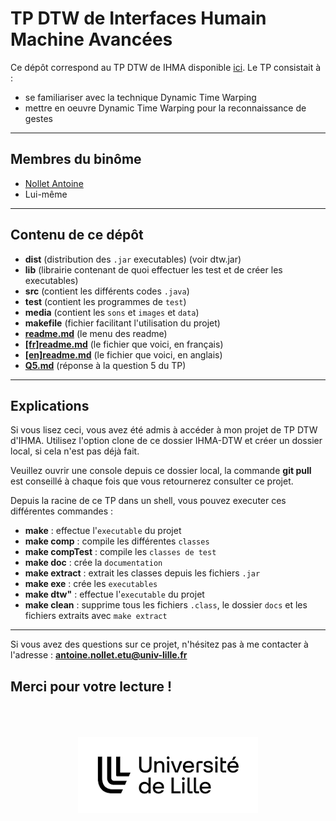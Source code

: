 # TP DTW de Interfaces Humain Machine Avancées

Ce dépôt correspond au TP DTW de IHMA disponible [ici](https://gery.casiez.net/IHMA/TP_DTW/).
Le TP consistait à :

* se familiariser avec la technique Dynamic Time Warping
* mettre en oeuvre Dynamic Time Warping pour la reconnaissance de gestes

---
##  Membres du binôme

* [Nollet Antoine](mailto:antoine.nollet.etu@univ-lille.fr)
* Lui-même

---
## Contenu de ce dépôt

* **dist** (distribution des `.jar` executables) (voir dtw.jar)
* **lib** (librairie contenant de quoi effectuer les test et de créer les executables)
* **src** (contient les différents codes `.java`)
* **test** (contient les programmes de `test`)
* **media** (contient les `sons` et `images` et `data`)
* **makefile** (fichier facilitant l'utilisation du projet)
* [**readme.md**](readme.md "menu des readme") (le menu des readme)
* [**[fr]readme.md**]([fr]readme.md "readme en français") (le fichier que voici, en français)
* [**[en]readme.md**]([en]readme.md "readme en anglais") (le fichier que voici, en anglais)
* [**Q5.md**](Q5.md "réponse de la Q5") (réponse à la question 5 du TP)

---
## Explications

Si vous lisez ceci, vous avez été admis à accéder à mon projet de TP DTW d'IHMA.
Utilisez l'option clone de ce dossier IHMA-DTW et créer un dossier local, si cela n'est pas déjà fait.

Veuillez ouvrir une console depuis ce dossier local, la commande **git pull** est conseillé à chaque fois que vous retournerez consulter ce projet.

Depuis la racine de ce TP dans un shell, vous pouvez executer ces différentes commandes :

* **make** : effectue l'`executable` du projet
* **make comp** : compile les différentes `classes`
* **make compTest** : compile les `classes de test`
* **make doc** : crée la `documentation`
* **make extract** : extrait les classes depuis les fichiers `.jar`
* **make exe** : crée les `executables`
* **make dtw"** : effectue l'`executable` du projet
* **make clean** : supprime tous les fichiers `.class`, le dossier `docs` et les fichiers extraits avec `make extract`

---

Si vous avez des questions sur ce projet, n'hésitez pas à me contacter à l'adresse : **antoine.nollet.etu@univ-lille.fr**

Merci pour votre lecture !
---
<br />
<br />
<br />
<div style="text-align:center"><img src="media/pictures/logo.png"alt="Université de Lille"/></div>
